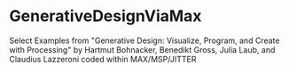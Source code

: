 # GenerativeDesignViaMax
Select Examples from "Generative Design: Visualize, Program, and Create with Processing" by Hartmut Bohnacker, Benedikt Gross, Julia Laub, and Claudius Lazzeroni coded within MAX/MSP/JITTER
